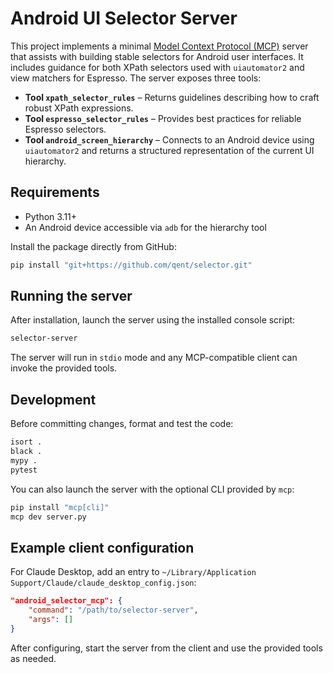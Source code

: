 # Android UI Selector Server

This project implements a minimal [Model Context Protocol (MCP)](https://github.com/modelcontextprotocol) server that assists with building stable selectors for Android user interfaces. It includes guidance for both XPath selectors used with `uiautomator2` and view matchers for Espresso. The server exposes three tools:

- **Tool `xpath_selector_rules`** – Returns guidelines describing how to craft robust XPath expressions.
- **Tool `espresso_selector_rules`** – Provides best practices for reliable Espresso selectors.
- **Tool `android_screen_hierarchy`** – Connects to an Android device using `uiautomator2` and returns a structured representation of the current UI hierarchy.

## Requirements
 - Python 3.11+
- An Android device accessible via `adb` for the hierarchy tool

Install the package directly from GitHub:

```bash
pip install "git+https://github.com/qent/selector.git"
```

## Running the server

After installation, launch the server using the installed console script:

```bash
selector-server
```

The server will run in `stdio` mode and any MCP-compatible client can invoke the provided tools.

## Development

Before committing changes, format and test the code:

```bash
isort .
black .
mypy .
pytest
```

You can also launch the server with the optional CLI provided by `mcp`:

```bash
pip install "mcp[cli]"
mcp dev server.py
```

## Example client configuration

For Claude Desktop, add an entry to `~/Library/Application Support/Claude/claude_desktop_config.json`:

```json
"android_selector_mcp": {
    "command": "/path/to/selector-server",
    "args": []
}
```

After configuring, start the server from the client and use the provided tools as needed.
